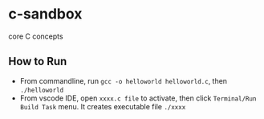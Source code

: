 # c-sandbox
core C concepts

## How to Run

- From commandline, run `gcc -o helloworld helloworld.c`, then `./helloworld` 
- From vscode IDE, open `xxxx.c file` to activate, then click `Terminal/Run Build Task` menu. It creates executable file `./xxxx`